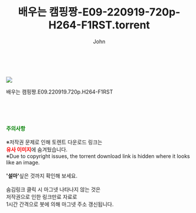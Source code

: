 ﻿---
layout: post
title:  "    배우는 캠핑짱-E09-220919-720p-H264-F1RST.torrent"
author: John
categories: [ TV ]
tags: [  ]
image: https://torrentrj54.com/uploadfile/full/e10f0e671190e860e95b1eb560e39e2acfbfa586.jpg 
description: "    배우는 캠핑짱-E09-220919-720p-H264-F1RST torrent 정보 공유"
toc: true
toc_sticky: true
---

<br>
<p><img src="https://torrentrj54.com/uploadfile/full/e10f0e671190e860e95b1eb560e39e2acfbfa586.jpg"/></p>
 배우는 캠핑짱.E09.220919.720p.H264-F1RST  
    
<br><br><br>
<p data-ke-size="size16"><b><span style="color: green;">주의사항</span></b><br /><br />※저작권 문제로 인해 토렌트 다운로드 링크는<br /><b><span style="color: red;">유사 이미지</span></b>에 숨겨뒀습니다.<br />※Due to copyright issues, the torrent download link is hidden where it looks like an image.<br /><br /><b>'설마'</b>싶은 것까지 확인해 보세요.<br /><br />숨김링크 클릭 시 마그넷 나타나지 않는 것은<br />저작권으로 인한 링크만료 자료로<br />1시간 간격으로 봇에 의해 마그넷 주소 갱신됩니다.</p>
